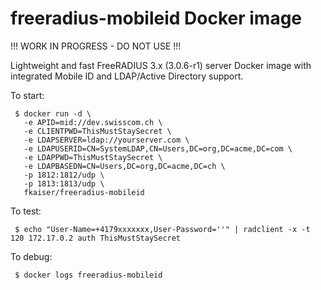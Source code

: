 # freeradius-mobileid Docker image

!!! WORK IN PROGRESS - DO NOT USE !!!


Lightweight and fast FreeRADIUS 3.x (3.0.6-r1) server Docker image with integrated Mobile ID and LDAP/Active Directory support.

To start: 
```
 $ docker run -d \
   -e APID=mid://dev.swisscom.ch \
   -e CLIENTPWD=ThisMustStaySecret \
   -e LDAPSERVER=ldap://yourserver.com \
   -e LDAPUSERID=CN=SystemLDAP,CN=Users,DC=org,DC=acme,DC=com \
   -e LDAPPWD=ThisMustStaySecret \
   -e LDAPBASEDN=CN=Users,DC=org,DC=acme,DC=ch \
   -p 1812:1812/udp \
   -p 1813:1813/udp \
   fkaiser/freeradius-mobileid
```

To test:
```
 $ echo "User-Name=+4179xxxxxxx,User-Password=''" | radclient -x -t 120 172.17.0.2 auth ThisMustStaySecret
```

To debug:
```
 $ docker logs freeradius-mobileid
```

